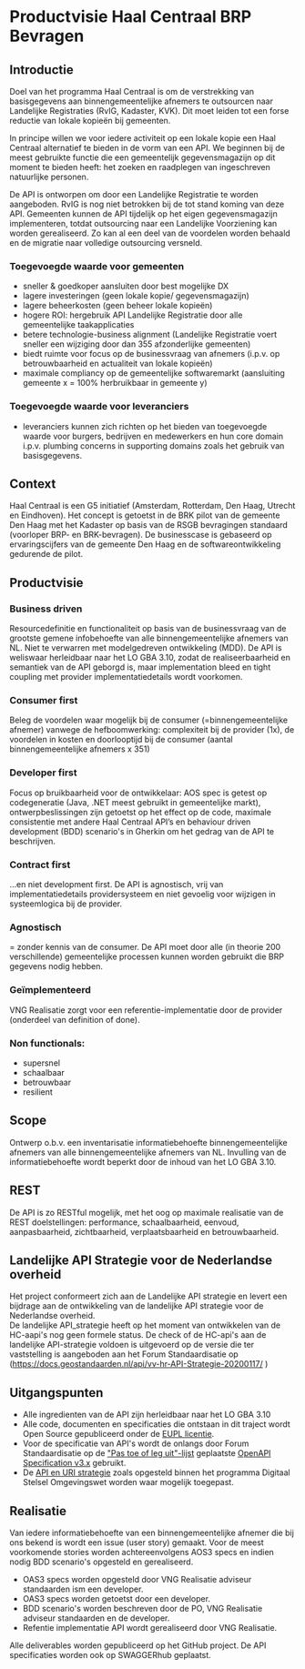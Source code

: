 # Productvisie Haal Centraal BRP Bevragen

## Introductie
Doel van het programma Haal Centraal is om de verstrekking van basisgegevens aan binnengemeentelijke afnemers te outsourcen naar Landelijke Registraties (RvIG, Kadaster, KVK). Dit moet leiden tot een forse reductie van lokale kopieën bij gemeenten. 

In principe willen we voor iedere activiteit op een lokale kopie een Haal Centraal alternatief te bieden in de vorm van een API. We beginnen bij de meest gebruikte functie die een gemeentelijk gegevensmagazijn op dit moment te bieden heeft: het zoeken en raadplegen van ingeschreven natuurlijke personen. 

De API is ontworpen om door een Landelijke Registratie te worden aangeboden. RvIG is nog niet betrokken bij de tot stand koming van deze API. Gemeenten kunnen de API tijdelijk op het eigen gegevensmagazijn implementeren, totdat outsourcing naar een Landelijke Voorziening kan worden gerealiseerd. Zo kan al een deel van de voordelen worden behaald en de migratie naar volledige outsourcing versneld. 

### Toegevoegde waarde voor gemeenten
- sneller & goedkoper aansluiten door best mogelijke DX 
- lagere investeringen (geen lokale kopie/ gegevensmagazijn)
- lagere beheerkosten (geen beheer lokale kopieën)
- hogere ROI: hergebruik API Landelijke Registratie door alle gemeentelijke taakapplicaties
- betere technologie-business alignment (Landelijke Registratie voert sneller een wijziging door dan 355 afzonderlijke gemeenten)
- biedt ruimte voor focus op de businessvraag van afnemers (i.p.v. op betrouwbaarheid en actualiteit van lokale kopieën)
- maximale compliancy op de gemeentelijke softwaremarkt (aansluiting gemeente x = 100% herbruikbaar in gemeente y)

### Toegevoegde waarde voor leveranciers
- leveranciers kunnen zich richten op het bieden van toegevoegde waarde voor burgers, bedrijven en medewerkers en hun core domain i.p.v. plumbing concerns in supporting domains zoals het gebruik van basisgegevens. 

## Context
Haal Centraal is een G5 initiatief (Amsterdam, Rotterdam, Den Haag, Utrecht en Eindhoven). Het concept is getoetst in de BRK pilot van de gemeente Den Haag met het Kadaster op basis van de RSGB bevragingen standaard (voorloper BRP- en BRK-bevragen). De businesscase is gebaseerd op ervaringscijfers van de gemeente Den Haag en de softwareontwikkeling gedurende de pilot. 

## Productvisie

### Business driven 
Resourcedefinitie en functionaliteit op basis van de businessvraag van de grootste gemene infobehoefte van alle binnengemeentelijke afnemers van NL. 
Niet te verwarren met modelgedreven ontwikkeling (MDD). De API is weliswaar herleidbaar naar het LO GBA 3.10, zodat de realiseerbaarheid en semantiek van de API geborgd is, maar implementation bleed en tight coupling met provider implementatiedetails wordt voorkomen.

### Consumer first
Beleg de voordelen waar mogelijk bij de consumer (=binnengemeentelijke afnemer) vanwege de hefboomwerking: complexiteit bij de provider (1x), de voordelen in kosten en doorlooptijd bij de consumer (aantal binnengemeentelijke afnemers x 351)

### Developer first
Focus op bruikbaarheid voor de ontwikkelaar: AOS spec is getest op codegeneratie (Java, .NET meest gebruikt in gemeentelijke markt), ontwerpbeslissingen zijn getoetst op het effect op de code, maximale consistentie met andere Haal Centraal API’s en behaviour driven development (BDD) scenario's in Gherkin om het gedrag van de API te beschrijven.

### Contract first
…en niet development first. De API is agnostisch, vrij van implementatiedetails providersysteem en niet gevoelig voor wijzigen in systeemlogica bij de provider.

### Agnostisch
= zonder kennis van de consumer. De API moet door alle (in theorie 200 verschillende) gemeentelijke processen kunnen worden gebruikt die BRP gegevens nodig hebben.

### Geïmplementeerd 
VNG Realisatie zorgt voor een referentie-implementatie door de provider (onderdeel van definition of done). 

### Non functionals:
- supersnel
- schaalbaar
- betrouwbaar
- resilient

## Scope
Ontwerp o.b.v. een inventarisatie informatiebehoefte binnengemeentelijke afnemers van alle binnengemeentelijke afnemers van NL. Invulling van de informatiebehoefte wordt beperkt door de inhoud van het LO GBA 3.10.

## REST
De API is zo RESTful mogelijk, met het oog op maximale realisatie van de REST doelstellingen: performance, schaalbaarheid, eenvoud, aanpasbaarheid, zichtbaarheid, verplaatsbaarheid en betrouwbaarheid.  

## Landelijke API Strategie voor de Nederlandse overheid
Het project conformeert zich aan de Landelijke API strategie en levert een bijdrage aan de ontwikkeling van de landelijke API strategie voor de Nederlandse overheid.  
De landelijke API_strategie heeft op het moment van ontwikkelen van de HC-aapi's nog geen formele status. De check of de HC-api's aan de landelijke API-strategie voldoen is uitgevoerd op de versie die ter vaststelling is aangeboden aan het Forum Standaardisatie op (https://docs.geostandaarden.nl/api/vv-hr-API-Strategie-20200117/ ) 

## Uitgangspunten
- Alle ingredienten van de API zijn herleidbaar naar het LO GBA 3.10
- Alle code, documenten en specificaties die ontstaan in dit traject wordt Open
Source gepubliceerd onder de
[EUPL licentie](https://joinup.ec.europa.eu/collection/eupl/eupl-text-11-12).
- Voor de specificatie van API's wordt de onlangs door Forum Standaardisatie op
de
["Pas toe of leg uit"-lijst](https://www.forumstandaardisatie.nl/lijst-open-standaarden/in_lijst/verplicht-pas-toe-leg-uit)
geplaatste
[OpenAPI Specification v3.x](https://www.forumstandaardisatie.nl/standaard/openapi-specification)
gebruikt.
- De
[API en URI strategie](https://aandeslagmetdeomgevingswet.nl/digitaal-stelsel/documenten/documenten/api-uri-strategie/)
zoals opgesteld binnen het programma Digitaal Stelsel Omgevingswet worden waar
mogelijk toegepast.

## Realisatie
Van iedere informatiebehoefte van een binnengemeentelijke afnemer die bij ons bekend is wordt een issue (user story) gemaakt. Voor de meest voorkomende stories worden achtereenvolgens AOS3 specs en indien nodig BDD scenario's opgesteld en gerealiseerd. 

- OAS3 specs worden opgesteld door VNG Realisatie adviseur standaarden ism een developer. 
- OAS3 specs worden getoetst door een developer. 
- BDD scenario's worden beschreven door de PO, VNG Realisatie adviseur standaarden en de developer. 
- Refentie implementatie API wordt gerealiseerd door VNG Realisatie.

Alle deliverables worden gepubliceerd op het GitHub project. De API specificaties worden ook op SWAGGERhub geplaatst.
